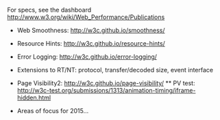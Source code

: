 For specs, see the dashboard
  http://www.w3.org/wiki/Web_Performance/Publications

* Web Smoothness: http://w3c.github.io/smoothness/

* Resource Hints: http://w3c.github.io/resource-hints/

* Error Logging: http://w3c.github.io/error-logging/

* Extensions to RT/NT: protocol, transfer/decoded size, event interface

* Page Visibility2: http://w3c.github.io/page-visibility/
**  PV test: http://w3c-test.org/submissions/1313/animation-timing/iframe-hidden.html

* Areas of focus for 2015...
  
